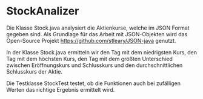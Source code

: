 # StockAnalizer

Die Klasse Stock.java analysiert die Aktienkurse, welche im JSON Format gegeben sind.
Als Grundlage für das Arbeit mit JSON-Objekten wird das Open-Source Projekt
https://github.com/stleary/JSON-java
genutzt.

In der Klasse Stock.java ermitteln wir den Tag mit dem niedrigsten Kurs, den Tag mit dem höchsten Kurs,
den Tag mit dem größten Unterschied zwischen Eröffnungskurs und Schlusskurs und den durchschnittlichen Schlusskurs der Aktie.

Die Testklasse StockTest testet, ob die Funktionen auch bei zufälligen 
Werten das richtige Ergebnis ermittelt wird.
